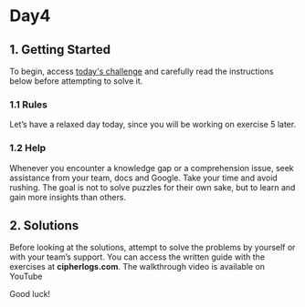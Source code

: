 # Day4
## 1. Getting Started
To begin, access [today's challenge](https://adventofcode.com/2022/day/4) and carefully read the instructions below before attempting to solve it.

### 1.1 Rules
Let’s have a relaxed day today, since you will be working on exercise 5 later.

### 1.2 Help
Whenever you encounter a knowledge gap or a comprehension issue, seek assistance from your team, docs and Google. Take your time and avoid rushing. 
The goal is not to solve puzzles for their own sake, but to learn and gain more insights than others.

## 2. Solutions
Before looking at the solutions, attempt to solve the problems by yourself or with your team’s support.
You can access the written guide with the exercises at **cipherlogs.com**. The walkthrough video is available on YouTube

Good luck!
